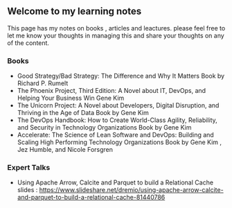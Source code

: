 ## Welcome to my learning notes

This page has my notes on books , articles and leactures. please feel free to let me know your thoughts in managing this and share your thoughts on any of the content.

### Books
  - Good Strategy/Bad Strategy: The Difference and Why It Matters Book by Richard P. Rumelt
  - The Phoenix Project, Third Edition: A Novel about IT, DevOps, and Helping Your Business Win Gene Kim
  - The Unicorn Project: A Novel about Developers, Digital Disruption, and Thriving in the Age of Data Book by Gene Kim
  - The DevOps Handbook: How to Create World-Class Agility, Reliability, and Security in Technology Organizations Book by Gene Kim
  - Accelerate: The Science of Lean Software and DevOps: Building and Scaling High Performing Technology Organizations Book by Gene Kim , Jez Humble, and Nicole Forsgren
 
### Expert Talks
  - Using Apache Arrow, Calcite and Parquet to build a Relational Cache
    slides : https://www.slideshare.net/dremio/using-apache-arrow-calcite-and-parquet-to-build-a-relational-cache-81440786
    
 
